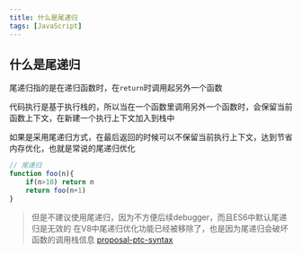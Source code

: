 ```yaml
---
title: 什么是尾递归
tags: [JavaScript]
---
```


## 什么是尾递归

尾递归指的是在递归函数时，在`return`时调用起另外一个函数

代码执行是基于执行栈的，所以当在一个函数里调用另外一个函数时，会保留当前函数上下文，在新建一个执行上下文加入到栈中

如果是采用尾递归方式，在最后返回的时候可以不保留当前执行上下文，达到节省内存优化，也就是常说的尾递归优化

```js
// 尾递归
function foo(n){
    if(n>10) return n
    return foo(n+1)
}
```

> 但是不建议使用尾递归，因为不方便后续debugger，而且ES6中默认尾递归是无效的
> 在V8中尾递归优化功能已经被移除了，也是因为尾递归会破坏函数的调用栈信息 [proposal-ptc-syntax](https://github.com/tc39/proposal-ptc-syntax)


